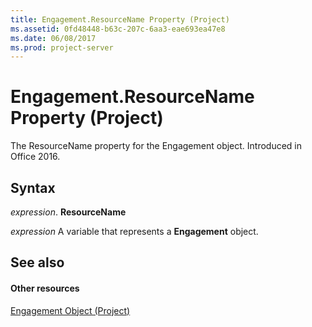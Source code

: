 ```yaml
---
title: Engagement.ResourceName Property (Project)
ms.assetid: 0fd48448-b63c-207c-6aa3-eae693ea47e8
ms.date: 06/08/2017
ms.prod: project-server
---
```



# Engagement.ResourceName Property (Project)

The ResourceName property for the Engagement object. Introduced in Office 2016.


## Syntax

 _expression_. **ResourceName**

 _expression_ A variable that represents a **Engagement** object.


## See also


#### Other resources


[Engagement Object (Project)](engagement-object-project.md)

